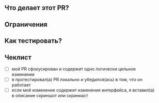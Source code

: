 ## Что делает этот PR?

<!-- В этой секции подробно опишите, какие изменения вносит этот PR. Сфокусируйтесь на аспектах важных для пользователя. Если PR содержит изменения интерфейса, вставьте в описание скриншоты и, если надо показать изменения в динамике, видео скринкасты. -->

## Ограничения

<!-- Здесь опишите известные ограничения/недоработки, связанные с этим PR'ом -->

## Как тестировать?

<!-- Инструкции по тестированию для ревьюверов -->

## Чеклист

- [ ] мой PR сфокусирован и содержит одно логически цельное изменение
- [ ] я протестировал(а) PR локально и убедился(ась) в том, что он работает
- [ ] если моё изменение содержит изменения интерфейса, я вставил(а) в описание скриншот или скринкаст
